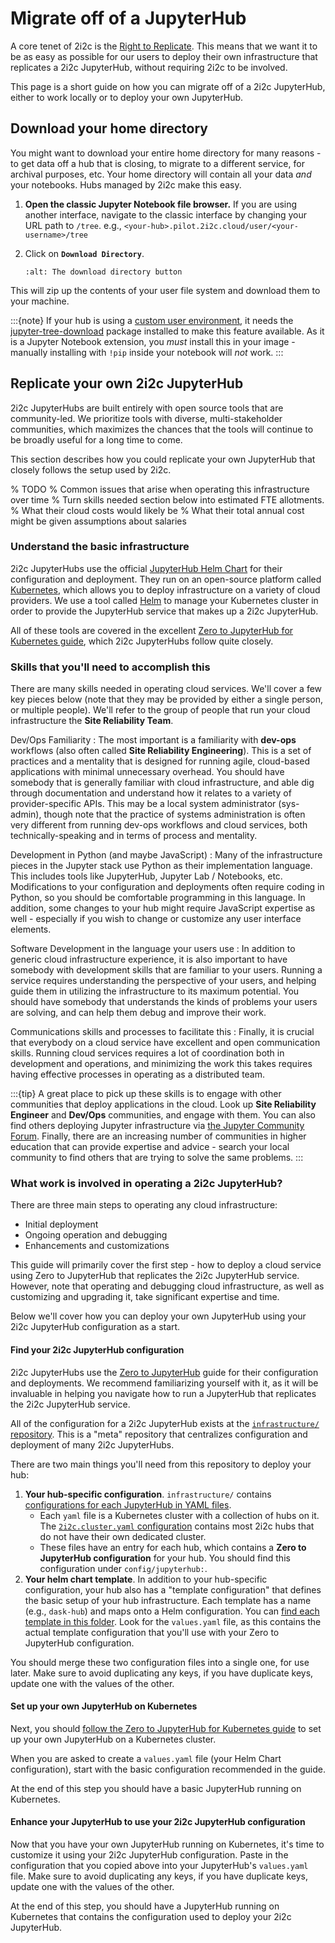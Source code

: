 # Migrate off of a JupyterHub

A core tenet of 2i2c is the [Right to Replicate](https://2i2c.org/right-to-replicate).
This means that we want it to be as easy as possible for our users to deploy their own infrastructure that replicates a 2i2c JupyterHub, without requiring 2i2c to be involved.

This page is a short guide on how you can migrate off of a 2i2c JupyterHub, either to work locally or to deploy your own JupyterHub.

## Download your home directory

You might want to download your entire home directory for many
reasons - to get data off a hub that is closing, to migrate to
a different service, for archival purposes, etc. Your home directory
will contain all your data *and* your notebooks.
Hubs managed by 2i2c make this easy.

1. **Open the classic Jupyter Notebook file browser.** If you are
   using another interface, navigate to the classic interface by changing your
   URL path to `/tree`. e.g.,
   `<your-hub>.pilot.2i2c.cloud/user/<your-username>/tree`

2. Click on **`Download Directory`**.

   ```{figure} ../../images/download-directory.png
   :alt: The download directory button
   ```

This will zip up the contents of your user file system and download them to your machine.

:::{note}
If your hub is using a [custom user environment](environment/custom), it needs the
[jupyter-tree-download](https://github.com/ryanlovett/jupyter-tree-download) package
installed to make this feature available. As it is a Jupyter Notebook extension, you
*must* install this in your image - manually installing with `!pip` inside your notebook
will *not* work.
:::

## Replicate your own 2i2c JupyterHub

2i2c JupyterHubs are built entirely with open source tools that are community-led.
We prioritize tools with diverse, multi-stakeholder communities, which maximizes the chances that the tools will continue to be broadly useful for a long time to come.

This section describes how you could replicate your own JupyterHub that closely follows the setup used by 2i2c.

% TODO
% Common issues that arise when operating this infrastructure over time
% Turn skills needed section below into estimated FTE allotments.
% What their cloud costs would likely be
% What their total annual cost might be given assumptions about salaries

### Understand the basic infrastructure

2i2c JupyterHubs use the official [JupyterHub Helm Chart](https://github.com/jupyterhub/helm-chart) for their configuration and deployment.
They run on an open-source platform called [Kubernetes](https://kubernetes.io/), which allows you to deploy infrastructure on a variety of cloud providers.
We use a tool called [Helm](https://helm.sh/) to manage your Kubernetes cluster in order to provide the JupyterHub service that makes up a 2i2c JupyterHub.

All of these tools are covered in the excellent [Zero to JupyterHub for Kubernetes guide](https://z2jh.jupyter.org), which 2i2c JupyterHubs follow quite closely.

### Skills that you'll need to accomplish this

There are many skills needed in operating cloud services.
We'll cover a few key pieces below (note that they may be provided by either a single person, or multiple people).
We'll refer to the group of people that run your cloud infrastructure the **Site Reliability Team**.

Dev/Ops Familiarity
: The most important is a familiarity with **dev-ops** workflows (also often called **Site Reliability Engineering**).
  This is a set of practices and a mentality that is designed for running agile, cloud-based applications with minimal unnecessary overhead.
  You should have somebody that is generally familiar with cloud infrastructure, and able dig through documentation and understand how it relates to a variety of provider-specific APIs.
  This may be a local system administrator (sys-admin), though note that the practice of systems administration is often very different from running dev-ops workflows and cloud services, both technically-speaking and in terms of process and mentality.

Development in Python (and maybe JavaScript)
: Many of the infrastructure pieces in the Jupyter stack use Python as their implementation language.
  This includes tools like JupyterHub, Jupyter Lab / Notebooks, etc.
  Modifications to your configuration and deployments often require coding in Python, so you should be comfortable programming in this language.
  In addition, some changes to your hub might require JavaScript expertise as well - especially if you wish to change or customize any user interface elements.

Software Development in the language your users use
: In addition to generic cloud infrastructure experience, it is also important to have somebody with development skills that are familiar to your users.
  Running a service requires understanding the perspective of your users, and helping guide them in utilizing the infrastructure to its maximum potential.
  You should have somebody that understands the kinds of problems your users are solving, and can help them debug and improve their work.

Communications skills and processes to facilitate this
: Finally, it is crucial that everybody on a cloud service have excellent and open communication skills.
  Running cloud services requires a lot of coordination both in development and operations, and minimizing the work this takes requires having effective processes in operating as a distributed team.

:::{tip}
A great place to pick up these skills is to engage with other communities that deploy applications in the cloud.
Look up **Site Reliability Engineer** and **Dev/Ops** communities, and engage with them.
You can also find others deploying Jupyter infrastructure via [the Jupyter Community Forum](https://discourse.jupyter.org/).
Finally, there are an increasing number of communities in higher education that can provide expertise and advice - search your local community to find others that are trying to solve the same problems.
:::

### What work is involved in operating a 2i2c JupyterHub?

There are three main steps to operating any cloud infrastructure:

- Initial deployment
- Ongoing operation and debugging
- Enhancements and customizations

This guide will primarily cover the first step - how to deploy a cloud service using Zero to JupyterHub that replicates the 2i2c JupyterHub service.
However, note that operating and debugging cloud infrastructure, as well as customizing and upgrading it, take significant expertise and time.

Below we'll cover how you can deploy your own JupyterHub using your 2i2c JupyterHub configuration as a start.

#### Find your 2i2c JupyterHub configuration

2i2c JupyterHubs use the [Zero to JupyterHub](https://z2jh.jupyter.org) guide for their configuration and deployments.
We recommend familiarizing yourself with it, as it will be invaluable in helping you navigate how to run a JupyterHub that replicates the 2i2c JupyterHub service.

All of the configuration for a 2i2c JupyterHub exists at the [`infrastructure/` repository](infra:index). This is a "meta" repository that centralizes configuration and deployment of many 2i2c JupyterHubs.

There are two main things you'll need from this repository to deploy your hub:

1. **Your hub-specific configuration**. `infrastructure/` contains [configurations for each JupyterHub in YAML files](https://github.com/2i2c-org/infrastructure/tree/master/config/clusters).
   - Each `yaml` file is a Kubernetes cluster with a collection of hubs on it. The [`2i2c.cluster.yaml` configuration](https://github.com/2i2c-org/infrastructure/blob/master/config/clusters/2i2c/cluster.yaml) contains most 2i2c hubs that do not have their own dedicated cluster.
   - These files have an entry for each hub, which contains a **Zero to JupyterHub configuration** for your hub. You should find this configuration under `config/jupyterhub:`.
2. **Your helm chart template**. In addition to your hub-specific configuration, your hub also has a "template configuration" that defines the basic setup of your hub infrastructure.
   Each template has a name (e.g., `dask-hub`) and maps onto a Helm configuration.
   You can [find each template in this folder](https://github.com/2i2c-org/infrastructure/tree/master/helm-charts).
   Look for the `values.yaml` file, as this contains the actual template configuration that you'll use with your Zero to JupyterHub configuration.

You should merge these two configuration files into a single one, for use later.
Make sure to avoid duplicating any keys, if you have duplicate keys, update one with the values of the other.


#### Set up your own JupyterHub on Kubernetes

Next, you should [follow the Zero to JupyterHub for Kubernetes guide](https://zero-to-jupyterhub.readthedocs.io/en/stable/kubernetes/index.html) to set up your own JupyterHub on a Kubernetes cluster.

When you are asked to create a `values.yaml` file (your Helm Chart configuration), start with the basic configuration recommended in the guide.

At the end of this step you should have a basic JupyterHub running on Kubernetes.


#### Enhance your JupyterHub to use your 2i2c JupyterHub configuration

Now that you have your own JupyterHub running on Kubernetes, it's time to customize it using your 2i2c JupyterHub configuration.
Paste in the configuration that you copied above into your JupyterHub's `values.yaml` file. Make sure to avoid duplicating any keys, if you have duplicate keys, update one with the values of the other.

At the end of this step, you should have a JupyterHub running on Kubernetes that contains the configuration used to deploy your 2i2c JupyterHub.

